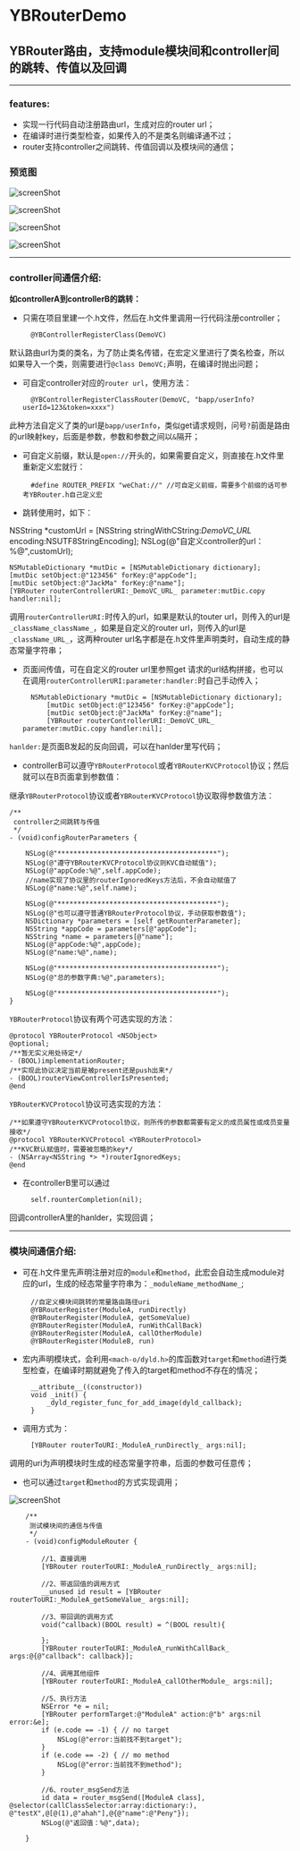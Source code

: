 # YBRouterDemo

## YBRouter路由，支持module模块间和controller间的跳转、传值以及回调

---

### **features:**

- 实现一行代码自动注册路由url，生成对应的router url；
- 在编译时进行类型检查，如果传入的不是类名则编译通不过；
- router支持controller之间跳转、传值回调以及模块间的通信；


### **预览图**

![screenShot](https://raw.githubusercontent.com/wangyingbo/YBRouterDemo/master/screenShot/screenShot1.png)

![screenShot](https://raw.githubusercontent.com/wangyingbo/YBRouterDemo/master/screenShot/screenShot2.png)

![screenShot](https://raw.githubusercontent.com/wangyingbo/YBRouterDemo/master/screenShot/screenShot3.png)

![screenShot](https://raw.githubusercontent.com/wangyingbo/YBRouterDemo/master/screenShot/screenShot4.png)

---

### **controller间通信介绍:**

**如controllerA到controllerB的跳转：**

- 只需在项目里建一个.h文件，然后在.h文件里调用一行代码注册controller；

		@YBControllerRegisterClass(DemoVC)
		
 默认路由url为类的类名，为了防止类名传错，在宏定义里进行了类名检查，所以如果导入一个类，则需要进行`@class DemoVC;`声明，在编译时抛出问题；
 
- 可自定controller对应的`router url`，使用方法：

		@YBControllerRegisterClassRouter(DemoVC, "bapp/userInfo?userId=123&token=xxxx")
		
此种方法自定义了类的url是`bapp/userInfo`，类似get请求规则，问号`?`前面是路由的url映射key，后面是参数，参数和参数之间以`&`隔开；

- 可自定义前缀，默认是`open://`开头的，如果需要自定义，则直接在.h文件里重新定义宏就行：

		#define ROUTER_PREFIX "weChat://" //可自定义前缀，需要多个前缀的话可参考YBRouter.h自己定义宏

- 跳转使用时，如下：

NSString *customUrl = [NSString stringWithCString:_DemoVC_URL_ encoding:NSUTF8StringEncoding];
    NSLog(@"自定义controller的url：%@",customUrl);
    
    NSMutableDictionary *mutDic = [NSMutableDictionary dictionary];
    [mutDic setObject:@"123456" forKey:@"appCode"];
    [mutDic setObject:@"JackMa" forKey:@"name"];
    [YBRouter routerControllerURI:_DemoVC_URL_ parameter:mutDic.copy handler:nil];

调用`routerControllerURI:`时传入的url，如果是默认的touter url，则传入的url是`_className_className_`，如果是自定义的router url，则传入的url是`_className_URL_`，这两种router url名字都是在.h文件里声明类时，自动生成的静态常量字符串；

- 页面间传值，可在自定义的router url里参照get 请求的url结构拼接，也可以在调用`routerControllerURI:parameter:handler:`时自己手动传入；

		NSMutableDictionary *mutDic = [NSMutableDictionary dictionary];
		    [mutDic setObject:@"123456" forKey:@"appCode"];
		    [mutDic setObject:@"JackMa" forKey:@"name"];
		    [YBRouter routerControllerURI:_DemoVC_URL_ parameter:mutDic.copy handler:nil];

`hanlder:`是页面B发起的反向回调，可以在hanlder里写代码；

- controllerB可以遵守`YBRouterProtocol`或者`YBRouterKVCProtocol`协议；然后就可以在B页面拿到参数值：

继承`YBRouterProtocol`协议或者`YBRouterKVCProtocol`协议取得参数值方法：

	/**
	 controller之间跳转与传值
	 */
	- (void)configRouterParameters {
	    
	    NSLog(@"****************************************");
	    NSLog(@"遵守YBRouterKVCProtocol协议则KVC自动赋值");
	    NSLog(@"appCode:%@",self.appCode);
	    //name实现了协议里的routerIgnoredKeys方法后，不会自动赋值了
	    NSLog(@"name:%@",self.name);
	    
	    NSLog(@"****************************************");
	    NSLog(@"也可以遵守普通YBRouterProtocol协议，手动获取参数值");
	    NSDictionary *parameters = [self getRounterParameter];
	    NSString *appCode = parameters[@"appCode"];
	    NSString *name = parameters[@"name"];
	    NSLog(@"appCode:%@",appCode);
	    NSLog(@"name:%@",name);
	    
	    NSLog(@"****************************************");
	    NSLog(@"总的参数字典:%@",parameters);
	    
	    NSLog(@"****************************************");
	}
	

`YBRouterProtocol`协议有两个可选实现的方法：

	@protocol YBRouterProtocol <NSObject>
	@optional;
	/**暂无实义用处待定*/
	- (BOOL)implementationRouter;
	/**实现此协议决定当前是被present还是push出来*/
	- (BOOL)routerViewControllerIsPresented;
	@end

`YBRouterKVCProtocol`协议可选实现的方法：

	/**如果遵守YBRouterKVCProtocol协议，则所传的参数都需要有定义的成员属性或成员变量接收*/
	@protocol YBRouterKVCProtocol <YBRouterProtocol>
	/**KVC默认赋值时，需要被忽略的key*/
	- (NSArray<NSString *> *)routerIgnoredKeys;
	@end
	
- 在controllerB里可以通过

		self.rounterCompletion(nil);

回调controllerA里的hanlder，实现回调；

---

### **模块间通信介绍:**

- 可在.h文件里先声明注册对应的`module`和`method`，此宏会自动生成module对应的url，生成的经态常量字符串为：`_moduleName_methodName_`;

		//自定义模块间跳转的常量路由路径uri
		@YBRouterRegister(ModuleA, runDirectly)
		@YBRouterRegister(ModuleA, getSomeValue)
		@YBRouterRegister(ModuleA, runWithCallBack)
		@YBRouterRegister(ModuleA, callOtherModule)
		@YBRouterRegister(ModuleB, run)
		
- 宏内声明模块式，会利用`<mach-o/dyld.h>`的库函数对`target`和`method`进行类型检查，在编译时期就避免了传入的target和method不存在的情况；

		__attribute__((constructor))
		void _init() {
		    _dyld_register_func_for_add_image(dyld_callback);
		}
		
- 调用方式为：

		[YBRouter routerToURI:_ModuleA_runDirectly_ args:nil];
		
 调用的uri为声明模块时生成的经态常量字符串，后面的参数可任意传；
 
- 也可以通过`target`和`method`的方式实现调用；

![screenShot](https://raw.githubusercontent.com/wangyingbo/YBRouterDemo/master/screenShot/screenShot4.png)

		/**
		 测试模块间的通信与传值
		 */
		- (void)configModuleRouter {
		    
		    //1、直接调用
		    [YBRouter routerToURI:_ModuleA_runDirectly_ args:nil];
		    
		    //2、带返回值的调用方式
		    __unused id result = [YBRouter routerToURI:_ModuleA_getSomeValue_ args:nil];
		    
		    //3、带回调的调用方式
		    void(^callback)(BOOL result) = ^(BOOL result){
		        
		    };
		    [YBRouter routerToURI:_ModuleA_runWithCallBack_ args:@{@"callback": callback}];
		    
		    //4、调用其他组件
		    [YBRouter routerToURI:_ModuleA_callOtherModule_ args:nil];
		    
		    //5、执行方法
		    NSError *e = nil;
		    [YBRouter performTarget:@"ModuleA" action:@"b" args:nil error:&e];
		    if (e.code == -1) { // no target
		        NSLog(@"error:当前找不到target");
		    }
		    if (e.code == -2) { // mo method
		        NSLog(@"error:当前找不到method");
		    }
		    
		    //6、router_msgSend方法
		    id data = router_msgSend([ModuleA class], @selector(callClassSelector:array:dictionary:), @"testX",@[@(1),@"ahah"],@{@"name":@"Peny"});
		    NSLog(@"返回值：%@",data);
		    
		}
